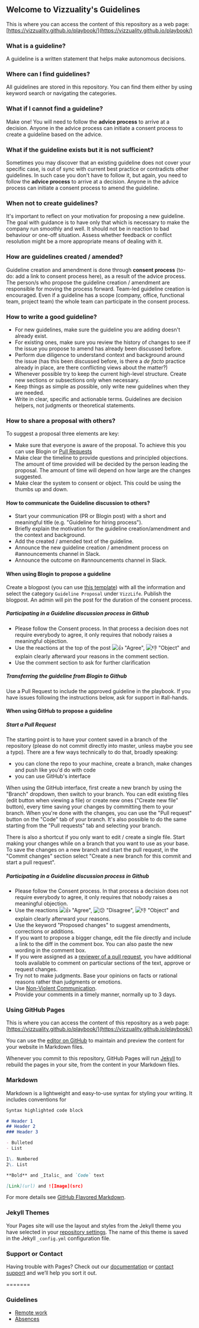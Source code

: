 ## Welcome to Vizzuality's Guidelines

This is where you can access the content of this repository as a web page: [https://vizzuality.github.io/playbook/](https://vizzuality.github.io/playbook/)

### What is a guideline?

A guideline is a written statement that helps make autonomous decisions.

### Where can I find guidelines?

All guidelines are stored in this repository. You can find them either by using keyword search or navigating the categories.

### What if I cannot find a guideline?

Make one! You will need to follow the **advice process** to arrive at a decision. Anyone in the advice process can initiate a consent process to create a guideline based on the advice.

### What if the guideline exists but it is not sufficient?

Sometimes you may discover that an existing guideline does not cover your specific case, is out of sync with current best practice or contradicts other guidelines. In such case you don't have to follow it, but again, you need to follow the **advice process** to arrive at a decision. Anyone in the advice process can initiate a consent process to amend the guideline.

### When not to create guidelines?

It's important to reflect on your motivation for proposing a new guideline. The goal with guidance is to have only that which is necessary to make the company run smoothly and well. It should not be in reaction to bad behaviour or one-off situation. Assess whether feedback or conflict resolution might be a more appropriate means of dealing with it.

### How are guidelines created / amended?

Guideline creation and amendment is done through **consent process** (to-do: add a link to consent process here), as a result of the advice process. The person/s who propose the guideline creation / amendment are responsible for moving the process forward. Team-led guideline creation is encouraged. Even if a guideline has a scope (company, office, functional team, project team) the whole team can participate in the consent process.

### How to write a good guideline?

*   For new guidelines, make sure the guideline you are adding doesn't already exist.
*   For existing ones, make sure you review the history of changes to see if the issue you propose to amend has already been discussed before.
*   Perform due diligence to understand context and background around the issue (has this been discussed before, is there a _de facto_ practice already in place, are there conflicting views about the matter?)
*   Whenever possible try to keep the current high-level structure. Create new sections or subsections only when necessary.
*   Keep things as simple as possible, only write new guidelines when they are needed.
*   Write in clear, specific and actionable terms. Guidelines are decision helpers, not judgments or theoretical statements.

### How to share a proposal with others?

To suggest a proposal three elements are key:

*   Make sure that everyone is aware of the proposal. To achieve this you can use Blogin or [Pull Requests](https://help.github.com/articles/using-pull-requests)
*   Make clear the timeline to provide questions and principled objections. The amount of time provided will be decided by the person leading the proposal. The amount of time will depend on how large are the changes suggested.
*   Make clear the system to consent or object. This could be using the thumbs up and down.

#### How to communicate the Guideline discussion to others?

*   Start your communication (PR or Blogin post) with a short and meaningful title (e.g. "Guideline for hiring process").
*   Briefly explain the motivation for the guideline creation/amendment and the context and background.
*   Add the created / amended text of the guideline.
*   Announce the new guideline creation / amendment process on #announcements channel in Slack.
*   Announce the outcome on #announcements channel in Slack.

#### When using Blogin to propose a guideline

Create a blogpost (you can use [this template](https://vizzuality.blogin.co/pages/blogin-guideline-proposal-template-10497)) with all the information and select the category `Guideline Proposal` under `VizzLife`. Publish the blogpost. An admin will pin the post for the duration of the consent process.

##### Participating in a Guideline discussion process in Github

*   Please follow the Consent process. In that process a decision does not require everybody to agree, it only requires that nobody raises a meaningful objection.
*   Use the reactions at the top of the post ![👍](/emojione/assets/png/1F44D.png ":thumbsup:") "Agree", ![👎](/emojione/assets/png/1F44E.png ":thumbsdown:") "Object" and explain clearly afterward your reasons in the comment section.
*   Use the comment section to ask for further clarification

##### Transferring the guideline from Blogin to Github

Use a Pull Request to include the approved guideline in the playbook. If you have issues following the instructions below, ask for support in #all-hands.

#### When using GitHub to propose a guideline

##### Start a Pull Request

The starting point is to have your content saved in a branch of the repository (please do not commit directly into master, unless maybe you see a typo). There are a few ways technically to do that, broadly speaking:

*   you can clone the repo to your machine, create a branch, make changes and push like you'd do with code
*   you can use GitHub's interface

When using the GitHub interface, first create a new branch by using the "Branch" dropdown, then switch to your branch. You can edit existing files (edit button when viewing a file) or create new ones ("Create new file" button), every time saving your changes by committing them to your branch. When you're done with the changes, you can use the "Pull request" button on the "Code" tab of your branch. It's also possible to do the same starting from the "Pull requests" tab and selecting your branch.

There is also a shortcut if you only want to edit / create a single file. Start making your changes while on a branch that you want to use as your base. To save the changes on a new branch and start the pull request, in the "Commit changes" section select "Create a new branch for this commit and start a pull request".

##### Participating in a Guideline discussion process in Github

*   Please follow the Consent process. In that process a decision does not require everybody to agree, it only requires that nobody raises a meaningful objection.
*   Use the reactions ![👍](/emojione/assets/png/1F44D.png ":thumbsup:") "Agree", ![😕](/emojione/assets/png/1F615.png ":confused:") "Disagree", ![👎](/emojione/assets/png/1F44E.png ":thumbsdown:") "Object" and explain clearly afterward your reasons.
*   Use the keyword "Proposed changes" to suggest amendments, corrections or additions.
*   If you want to propose a bigger change, edit the file directly and include a link to the diff in the comment box. You can also paste the new wording in the comment box.
*   If you were assigned as a [reviewer of a pull request](https://help.github.com/articles/about-pull-request-reviews/), you have additional tools available to comment on particular sections of the text, approve or request changes.
*   Try not to make judgments. Base your opinions on facts or rational reasons rather than judgments or emotions.
*   Use [Non-Violent Communication](https://vizzuality.github.io/playbook/conflict-resolution/).
*   Provide your comments in a timely manner, normally up to 3 days.

### Using GitHub Pages

This is where you can access the content of this repository as a web page: [https://vizzuality.github.io/playbook/](https://vizzuality.github.io/playbook/)

You can use the [editor on GitHub](https://github.com/Vizzuality/playbook/edit/master/README.md) to maintain and preview the content for your website in Markdown files.

Whenever you commit to this repository, GitHub Pages will run [Jekyll](https://jekyllrb.com/) to rebuild the pages in your site, from the content in your Markdown files.

### Markdown

Markdown is a lightweight and easy-to-use syntax for styling your writing. It includes conventions for

```markdown
Syntax highlighted code block

# Header 1
## Header 2
### Header 3

- Bulleted
- List

1\. Numbered
2\. List

**Bold** and _Italic_ and `Code` text

[Link](url) and ![Image](src)
```

For more details see [GitHub Flavored Markdown](https://guides.github.com/features/mastering-markdown/).

### Jekyll Themes

Your Pages site will use the layout and styles from the Jekyll theme you have selected in your [repository settings](https://github.com/Vizzuality/playbook/settings). The name of this theme is saved in the Jekyll `_config.yml` configuration file.

### Support or Contact

Having trouble with Pages? Check out our [documentation](https://help.github.com/categories/github-pages-basics/) or [contact support](https://github.com/contact) and we’ll help you sort it out.

=======

### Guidelines

*   [Remote work](guidelines/remote-work.md)
*   [Absences](guidelines/absences.md)